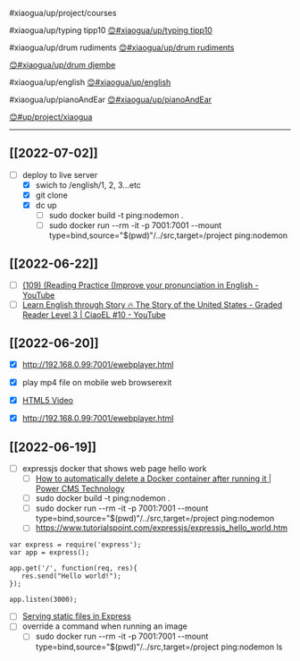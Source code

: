 #xiaogua/up/project/courses

#xiaogua/up/typing tipp10
[😊#xiaogua/up/typing tipp10](https://47.111.95.20:6001/user/17/md?prefill=%23xiaogua%2Fup%2Ftyping%20tipp10)

#xiaogua/up/drum rudiments
[😊#xiaogua/up/drum rudiments](https://47.111.95.20:6001/user/17/md?prefill=%23xiaogua%2Fup%2Fdrum%20rudiments)

[😊#xiaogua/up/drum djembe](https://47.111.95.20:6001/user/17/md?prefill=%23xiaogua%2Fup%2Fdrum%20djembe)

#xiaogua/up/english
[😊#xiaogua/up/english](https://47.111.95.20:6001/user/17/md?prefill=%23xiaogua%2Fup%2Fenglish)

#xiaogua/up/pianoAndEar
[😊#xiaogua/up/pianoAndEar](https://47.111.95.20:6001/user/17/md?prefill=%23xiaogua%2Fup%2FpianoAndEar)

[😊#up/project/xiaogua](https://47.111.95.20:6001/user/1/md?prefill=%23up%2Fproject%2Fxiaogua)

----------------------------------

## [[2022-07-02]]
- [ ] deploy to live server
	- [x] swich to /english/1, 2, 3...etc
	- [x] git clone
	- [x] dc up
		- [ ] sudo docker build -t ping:nodemon .
		- [ ] sudo docker run --rm -it -p 7001:7001 --mount type=bind,source="$(pwd)"/../src,target=/project ping:nodemon

## [[2022-06-22]]
- [ ] [(109) (Reading Practice (Improve your pronunciation in English - YouTube](https://www.youtube.com/watch?v=E0APXrppsP4)
- [ ] [Learn English through Story 🔥 The Story of the United States - Graded Reader Level 3 | CiaoEL #10 - YouTube](https://www.youtube.com/watch?v=Y1SDLJLN9DY)

## [[2022-06-20]]
- [x] http://192.168.0.99:7001/ewebplayer.html
- [x] play mp4 file on mobile web browserexit
- [x] [HTML5 Video](https://www.w3.org/2010/05/video/mediaevents.html)
- [x] http://192.168.0.99:7001/ewebplayer.html


## [[2022-06-19]]
- [ ] expressjs docker that shows web page hello work
	- [ ] [How to automatically delete a Docker container after running it | Power CMS Technology](https://www.powercms.in/article/how-automatically-delete-docker-container-after-running-it)	
	- [ ] sudo docker build -t ping:nodemon .
	- [ ] sudo docker run --rm -it -p 7001:7001 --mount type=bind,source="$(pwd)"/../src,target=/project ping:nodemon
	- [ ] https://www.tutorialspoint.com/expressjs/expressjs_hello_world.htm

```
var express = require('express');
var app = express();

app.get('/', function(req, res){
   res.send("Hello world!");
});

app.listen(3000);
```

- [ ] [Serving static files in Express](https://expressjs.com/en/starter/static-files.html)
- [ ] override a command when running an image
	- [ ] sudo docker run --rm -it -p 7001:7001 --mount type=bind,source="$(pwd)"/../src,target=/project ping:nodemon ls
